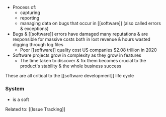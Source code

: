 - Process of:
	- capturing
	- reporting
	- managing data on bugs that occur in [[software]] (also called errors & exceptions)
- Bugs & [[software]] errors have damaged many reputations & are responsible for massive costs both in lost revenue & hours wasted digging through log files
	- Poor [[software]] quality cost US companies $2.08 trillion in 2020
- Software projects grow in complexity as they grow in features
	- The time taken to discover & fix them becomes crucial to the product's stability & the whole business success

These are all critical to the [[software development]] life cycle

### System
- is a soft

Related to: [[Issue Tracking]]